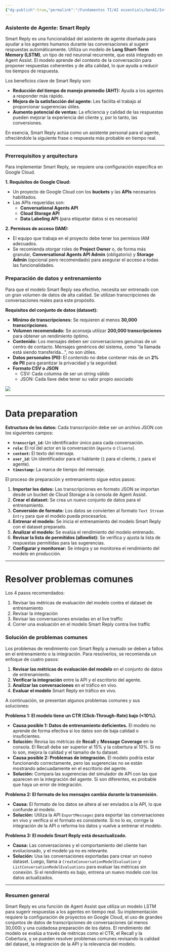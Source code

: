 ```yaml
---
{"dg-publish":true,"permalink":"/Fundamentos TI/AI essentials/GenAI/Introduction to Agent Assist and its GenAi Capabilities/05 Smart Reply/"}
---
```


### Asistente de Agente: Smart Reply

Smart Reply es una funcionalidad del asistente de agente diseñada para ayudar a los agentes humanos durante las conversaciones al sugerir respuestas automáticamente. Utiliza un modelo de **Long Short-Term Memory (LSTM)**, un tipo de red neuronal recurrente, que está integrado en Agent Assist. El modelo aprende del contexto de la conversación para proponer respuestas coherentes y de alta calidad, lo que ayuda a reducir los tiempos de respuesta.

Los beneficios clave de Smart Reply son:

- **Reducción del tiempo de manejo promedio (AHT):** Ayuda a los agentes a responder más rápido.
- **Mejora de la satisfacción del agente:** Les facilita el trabajo al proporcionar sugerencias útiles.
- **Aumento potencial de ventas:** La eficiencia y calidad de las respuestas pueden mejorar la experiencia del cliente y, por lo tanto, las conversiones.

En esencia, Smart Reply actúa como un asistente personal para el agente, ofreciéndole la siguiente frase o respuesta más probable en tiempo real.

---

### Prerrequisitos y arquitectura

Para implementar Smart Reply, se requiere una configuración específica en Google Cloud.

**1. Requisitos de Google Cloud:**
- Un proyecto de Google Cloud con los **buckets** y las **APIs** necesarios habilitados.
- Las APIs requeridas son:
    - **Conversational Agents API**
    - **Cloud Storage API**
    - **Data Labeling API** (para etiquetar datos si es necesario)

**2. Permisos de acceso (IAM):**

- El equipo que trabaja en el proyecto debe tener los permisos IAM adecuados.
- Se recomienda otorgar roles de **Project Owner** o, de forma más granular, **Conversational Agents API Admin** (obligatorio) y **Storage Admin** (opcional pero recomendado) para asegurar el acceso a todas las funcionalidades.

### Preparación de datos y entrenamiento

Para que el modelo Smart Reply sea efectivo, necesita ser entrenado con un gran volumen de datos de alta calidad. Se utilizan transcripciones de conversaciones reales para este propósito.

**Requisitos del conjunto de datos (dataset):**

- **Mínimo de transcripciones:** Se requieren al menos **30,000 transcripciones**.
- **Volumen recomendado:** Se aconseja utilizar **200,000 transcripciones** para obtener un rendimiento óptimo.
- **Contenido:** Los mensajes deben ser conversaciones genuinas de un centro de contacto. Mensajes genéricos del sistema, como "la llamada está siendo transferida...", no son útiles.
- **Datos personales (PII):** El contenido no debe contener más de un **2% de PII** para garantizar la privacidad y la seguridad.
- **Formato CSV o JSON**
	- CSV: Cada columna de ser un string válido
	- JSON: Cada llave debe tener su valor propio asociado

![](https://i.imgur.com/rz1Vkel.png)

---

# Data preparation

**Estructura de los datos:** Cada transcripción debe ser un archivo JSON con los siguientes campos:
- **`transcript_id`:** Un identificador único para cada conversación.
- **`role`:** El rol del actor en la conversación (`Agente` o `Cliente`).
- **`content`:** El texto del mensaje.
- **`user_id`:** Un identificador para el hablante (`1` para el cliente, `2` para el agente).
- **`timestamp`:** La marca de tiempo del mensaje.

El proceso de preparación y entrenamiento sigue estos pasos:

1. **Importar los datos:** Las transcripciones en formato JSON se importan desde un bucket de Cloud Storage a la consola de Agent Assist.
2. **Crear el dataset:** Se crea un nuevo conjunto de datos para el entrenamiento.
3. **Conversión de formato:** Los datos se convierten al formato `Text Stream Entry` para que el modelo pueda procesarlos.
4. **Entrenar el modelo:** Se inicia el entrenamiento del modelo Smart Reply con el dataset preparado.
5. **Analizar el modelo:** Se evalúa el rendimiento del modelo entrenado.
6. **Revisar la lista de permitidos (allowlist):** Se verifica y ajusta la lista de respuestas permitidas para las sugerencias.
7. **Configurar y monitorear:** Se integra y se monitorea el rendimiento del modelo en producción.

---

# Resolver problemas comunes

Los 4 pasos recomendados:
1. Revisar las métricas de evaluación del modelo contra el dataset de entrenamiento
2. Revisar la integración
3. Revisar las conversaciones enviadas en el live traffic
4. Correr una evaluación en el modelo Smart Reply contra live traffic

### Solución de problemas comunes

Los problemas de rendimiento con Smart Reply a menudo se deben a fallos en el entrenamiento o la integración. Para resolverlos, se recomienda un enfoque de cuatro pasos:

1. **Revisar las métricas de evaluación del modelo** en el conjunto de datos de entrenamiento.
2. **Verificar la integración** entre la API y el escritorio del agente.
3. **Analizar las conversaciones** en el tráfico en vivo.
4. **Evaluar el modelo** Smart Reply en tráfico en vivo.

A continuación, se presentan algunos problemas comunes y sus soluciones:

**Problema 1: El modelo tiene un CTR (Click-Through-Rate) bajo (<10%).**

- **Causa posible 1: Datos de entrenamiento deficientes.** El modelo no aprende de forma efectiva si los datos son de baja calidad o insuficientes.
- **Solución:** Revisa las métricas de **Recall** y **Message Coverage** en la consola. El Recall debe ser superior al 15% y la cobertura al 10%. Si no lo son, mejora la calidad y el tamaño de tu dataset.
- **Causa posible 2: Problemas de integración.** El modelo podría estar funcionando correctamente, pero las sugerencias no se están mostrando adecuadamente en el escritorio del agente.
- **Solución:** Compara las sugerencias del simulador de API con las que aparecen en la integración del agente. Si son diferentes, es probable que haya un error de integración.

**Problema 2: El formato de los mensajes cambia durante la transmisión.**

- **Causa:** El formato de los datos se altera al ser enviados a la API, lo que confunde al modelo.
- **Solución:** Utiliza la API `ExportMessages` para exportar las conversaciones en vivo y verifica si el formato es consistente. Si no lo es, corrige la integración de la API o reforma los datos y vuelve a entrenar el modelo.

**Problema 3: El modelo Smart Reply está desactualizado.**

- **Causa:** Las conversaciones y el comportamiento del cliente han evolucionado, y el modelo ya no es relevante.
- **Solución:** Usa las conversaciones exportadas para crear un nuevo dataset. Luego, llama a `CreateConversationModelEvaluation` y `ListConversationModelEvaluations` para evaluar las métricas sin conexión. Si el rendimiento es bajo, entrena un nuevo modelo con los datos actualizados.

---

### Resumen general

Smart Reply es una función de Agent Assist que utiliza un modelo LSTM para sugerir respuestas a los agentes en tiempo real. Su implementación requiere la configuración de proyectos en Google Cloud, el uso de grandes conjuntos de datos de transcripciones de conversaciones (al menos 30,000) y una cuidadosa preparación de los datos. El rendimiento del modelo se evalúa a través de métricas como el CTR, el Recall y la Cobertura, y se pueden resolver problemas comunes revisando la calidad del dataset, la integración de la API y la relevancia del modelo.